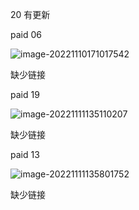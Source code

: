 20 有更新

paid 06 

![image-20221110171017542](C:\Users\silk\AppData\Roaming\Typora\typora-user-images\image-20221110171017542.png)

缺少链接





paid 19

![image-20221111135110207](C:\Users\silk\AppData\Roaming\Typora\typora-user-images\image-20221111135110207.png)

缺少链接





paid 13

![image-20221111135801752](C:\Users\silk\AppData\Roaming\Typora\typora-user-images\image-20221111135801752.png)

缺少链接